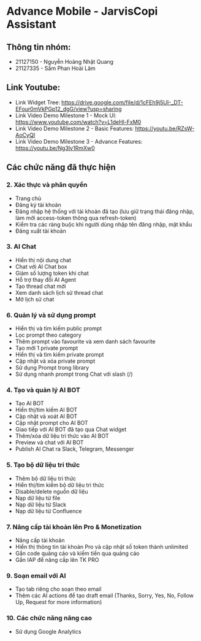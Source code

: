 # Advance Mobile - JarvisCopi Assistant

## Thông tin nhóm:

- 21127150 - Nguyễn Hoàng Nhật Quang
- 21127335 - Sầm Phan Hoài Lâm

## Link Youtube:

- Link Widget Tree: https://drive.google.com/file/d/1cFEh9j5UI-_DT-EFour0mVkPGp12_dgG/view?usp=sharing
- Link Video Demo Milestone 1 - Mock UI: https://www.youtube.com/watch?v=L1deHl-FxM0
- Link Video Demo Milestone 2 - Basic Features: https://youtu.be/RZsW-AoCyQI
- Link Video Demo Milestone 3 - Advance Features: https://youtu.be/Ng3Iv1RmXw0

## Các chức năng đã thực hiện

### 2. Xác thực và phân quyền

- Trang chủ
- Đăng ký tài khoản
- Đăng nhập hệ thống với tài khoản đã tạo (lưu giữ trạng thái đăng nhập, làm mới access-token thông qua refresh-token)
- Kiểm tra các ràng buộc khi người dùng nhập tên đăng nhập, mật khẩu
- Đăng xuất tài khoản

### 3. AI Chat

- Hiển thị nội dung chat
- Chat với AI Chat box
- Giảm số lượng token khi chat
- Hỗ trợ thay đổi AI Agent
- Tạo thread chat mới
- Xem danh sách lịch sử thread chat
- Mở lịch sử chat

### 6. Quản lý và sử dụng prompt

- Hiển thị và tìm kiếm public prompt
- Lọc prompt theo category
- Thêm prompt vào favourite và xem danh sách favourite
- Tạo mới 1 private prompt
- Hiển thị và tìm kiếm private prompt
- Cập nhật và xóa private prompt
- Sử dụng Prompt trong library
- Sử dụng nhanh prompt trong Chat với slash (/)

### 4. Tạo và quản lý AI BOT

- Tạo AI BOT
- Hiển thị/tìm kiếm AI BOT
- Cập nhật và xoát AI BOT
- Cập nhật prompt cho AI BOT
- Giao tiếp với AI BOT đã tạo qua Chat widget
- Thêm/xóa dữ liệu tri thức vào AI BOT
- Preview và chat với AI BOT
- Publish AI Chat ra Slack, Telegram, Messenger

### 5. Tạo bộ dữ liệu tri thức

- Thêm bộ dữ liệu tri thức
- Hiển thị/tìm kiếm bộ dữ liệu tri thức
- Disable/delete nguồn dữ liệu
- Nạp dữ liệu từ file
- Nạp dữ liệu từ Slack
- Nạp dữ liệu từ Confluence

### 7. Nâng cấp tài khoản lên Pro & Monetization

- Nâng cấp tài khoản
- Hiển thị thông tin tài khoản Pro và cập nhật số token thành unlimited
- Gắn code quảng cáo và kiếm tiền qua quảng cáo
- Gắn IAP để nâng cấp lên TK PRO

### 9. Soạn email với AI

- Tạo tab riêng cho soạn theo email
- Thêm các AI actions để tạo draft email (Thanks, Sorry, Yes, No, Follow Up, Request for more information)

### 10. Các chức năng nâng cao

- Sử dụng Google Analytics
